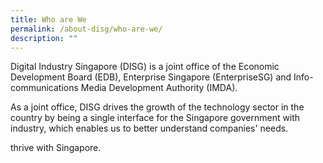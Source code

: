 ```yaml
---
title: Who are We
permalink: /about-disg/who-are-we/
description: ""
---
```

Digital Industry Singapore (DISG) is a joint office of the Economic Development Board (EDB), Enterprise Singapore (EnterpriseSG) and Info-communications Media Development Authority (IMDA). 

As a joint office, DISG drives the growth of the technology sector in the country by being a single interface for the Singapore government with industry, which enables us to better understand companies' needs.

thrive with Singapore.